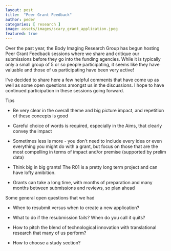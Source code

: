 ```yaml
---
layout: post
title:  "Peer Grant Feedback"
author: peder
categories: [ research ]
image: assets/images/scary_grant_application.jpeg
featured: true
---
```


Over the past year, the Body Imaging Research Group has begun hosting Peer Grant Feedback sessions where we share and critique our submissions before they go into the funding agencies.  While it is typically only a small group of 5 or so people participating, it seems like they have valuable and those of us participating have been very active!

I've decided to share here a few helpful comments that have come up as well as some open questions amongst us in the discussions.  I hope to have continued participation in these sessions going forward.

Tips

* Be very clear in the overall theme and big picture impact, and repetition of these concepts is good

* Careful choice of words is required, especially in the Aims, that clearly convey the impact

* Sometimes less is more - you don't need to include every idea or even everything you might do with a grant, but focus on those that are the most compelling in terms of impact and/or premise (supported by prelim data)

* Think big in big grants!  The R01 is a pretty long term project and can have lofty amibition.

* Grants can take a long time, with months of preparation and many months between submissions and reviews, so plan ahead

Some general open questions that we had

* When to resubmit versus when to create a new application?

* What to do if the resubmission fails?  When do you call it quits?

* How to pitch the blend of technological innovation with translational research that many of us perform?

* How to choose a study section?